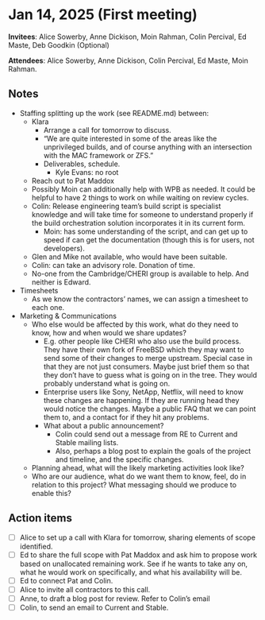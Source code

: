 # Jan 14, 2025 (First meeting)

**Invitees**: Alice Sowerby, Anne Dickison, Moin Rahman, Colin Percival, Ed Maste, Deb Goodkin (Optional)  

**Attendees**: Alice Sowerby, Anne Dickison, Colin Percival, Ed Maste, Moin Rahman.

## Notes

* Staffing splitting up the work (see README.md) between:  
  * Klara  
    * Arrange a call for tomorrow to discuss.  
    * “We are quite interested in some of the areas like the unprivileged builds, and of course anything with an intersection with the MAC framework or ZFS.”  
    * Deliverables, schedule.  
      * Kyle Evans: no root  
  * Reach out to Pat Maddox  
  * Possibly Moin can additionally help with WPB as needed. It could be helpful to have 2 things to work on while waiting on review cycles.   
  * Colin: Release engineering team’s build script is specialist knowledge and will take time for someone to understand properly if the build orchestration solution incorporates it in its current form.  
    * Moin: has some understanding of the script, and can get up to speed if can get the documentation (though this is for users, not developers).  
  * Glen and Mike not available, who would have been suitable.   
  * Colin: can take an advisory role. Donation of time.   
  * No-one from the Cambridge/CHERI group is available to help. And neither is Edward.  
* Timesheets  
  * As we know the contractors’ names, we can assign a timesheet to each one.   
* Marketing & Communications  
  * Who else would be affected by this work, what do they need to know, how and when would we share updates?  
    * E.g. other people like CHERI who also use the build process. They have their own fork of FreeBSD which they may want to send some of their changes to merge upstream. Special case in that they are not just consumers. Maybe just brief them so that they don’t have to guess what is going on in the tree. They would probably understand what is going on.   
    * Enterprise users like Sony, NetApp, Netflix, will need to know these changes are happening. If they are running head they would notice the changes. Maybe a public FAQ that we can point them to, and a contact for if they hit any problems.   
    * What about a public announcement?   
      * Colin could send out a message from RE to Current and Stable mailing lists.   
      * Also, perhaps a blog post to explain the goals of the project and timeline, and the specific changes.   
  * Planning ahead, what will the likely marketing activities look like?   
  * Who are our audience, what do we want them to know, feel, do in relation to this project? What messaging should we produce to enable this?

## Action items

- [ ] Alice to set up a call with Klara for tomorrow, sharing elements of scope identified.  
- [ ] Ed to share the full scope with Pat Maddox and ask him to propose work based on unallocated remaining work. See if he wants to take any on, what he would work on specifically, and what his availability will be.   
- [ ] Ed to connect Pat and Colin.  
- [ ] Alice to invite all contractors to this call.  
- [ ] Anne, to draft a blog post for review. Refer to Colin’s email  
- [ ] Colin, to send an email to Current and Stable. 